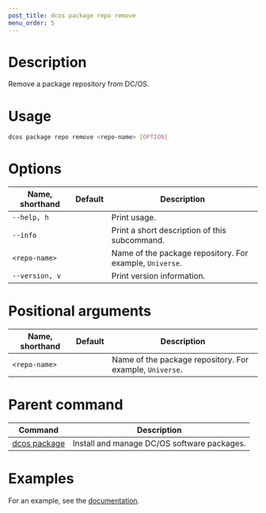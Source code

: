 ```yaml
---
post_title: dcos package repo remove
menu_order: 5
---
```


# Description
Remove a package repository from DC/OS.

# Usage

```bash
dcos package repo remove <repo-name> [OPTION]
```

# Options

| Name, shorthand | Default | Description |
|---------|-------------|-------------|
| `--help, h`   |             |  Print usage. |
| `--info`   |             |  Print a short description of this subcommand. |
| `<repo-name>`   |             |  Name of the package repository. For example, `Universe`. |
| `--version, v`   |             | Print version information. |

# Positional arguments

| Name, shorthand | Default | Description |
|---------|-------------|-------------|
| `<repo-name>`   |             |  Name of the package repository. For example, `Universe`. |
        
# Parent command

| Command | Description |
|---------|-------------|
| [dcos package](/docs/1.9/usage/cli/command-reference/dcos-package/)   | Install and manage DC/OS software packages. |

# Examples

For an example, see the [documentation](/docs/1.9/usage/repo/).